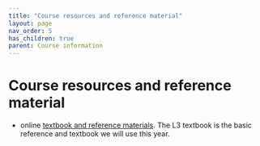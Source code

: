 ```yaml
---
title: "Course resources and reference material"
layout: page
nav_order: 5
has_children: true
parent: Course information
---
```


# Course resources and reference material

- online [textbook and reference materials](https://lingualatina.github.io/textbook/).  The L3 textbook is the basic reference and textbook we will use this year.
